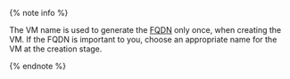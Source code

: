 {% note info %}

The VM name is used to generate the [FQDN](../../compute/concepts/network.md#hostname) only once, when creating the VM. If the FQDN is important to you, choose an appropriate name for the VM at the creation stage.

{% endnote %}
